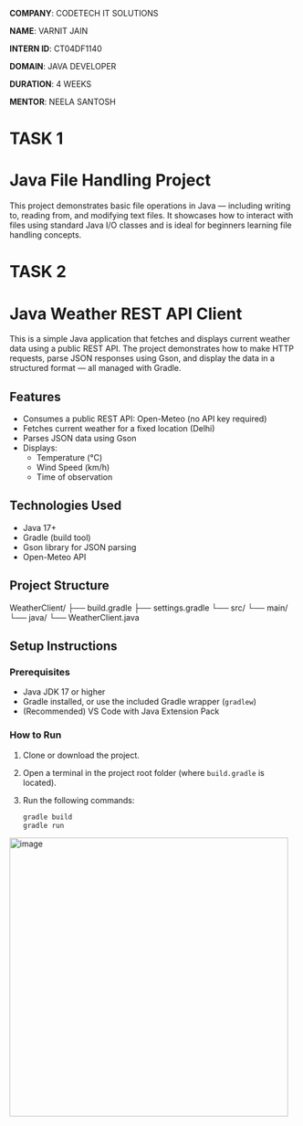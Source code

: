 **COMPANY**: CODETECH IT SOLUTIONS

**NAME**: VARNIT JAIN

**INTERN ID**: CT04DF1140

**DOMAIN**: JAVA DEVELOPER

**DURATION**: 4 WEEKS

**MENTOR**: NEELA SANTOSH

# TASK 1
# Java File Handling Project

This project demonstrates basic file operations in Java — including writing to, reading from, and modifying text files. It showcases how to interact with files using standard Java I/O classes and is ideal for beginners learning file handling concepts.

# TASK 2
# Java Weather REST API Client

This is a simple Java application that fetches and displays current weather data using a public REST API. The project demonstrates how to make HTTP requests, parse JSON responses using Gson, and display the data in a structured format — all managed with Gradle.

## Features

- Consumes a public REST API: Open-Meteo (no API key required)
- Fetches current weather for a fixed location (Delhi)
- Parses JSON data using Gson
- Displays:
  - Temperature (°C)
  - Wind Speed (km/h)
  - Time of observation

## Technologies Used

- Java 17+
- Gradle (build tool)
- Gson library for JSON parsing
- Open-Meteo API

## Project Structure
WeatherClient/
├── build.gradle
├── settings.gradle
└── src/
└── main/
└── java/
└── WeatherClient.java


## Setup Instructions

### Prerequisites

- Java JDK 17 or higher
- Gradle installed, or use the included Gradle wrapper (`gradlew`)
- (Recommended) VS Code with Java Extension Pack

### How to Run

1. Clone or download the project.
2. Open a terminal in the project root folder (where `build.gradle` is located).
3. Run the following commands:

   ```bash
   gradle build
   gradle run
<img width="488" alt="image" src="https://github.com/user-attachments/assets/0a8411fa-259a-4fa5-819a-ffc8875d919f" />


